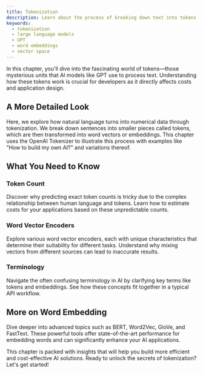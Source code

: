 ```yaml
---
title: Tokenization
description: Learn about the process of breaking down text into tokens for use in AI models like GPTs. Understand how this impacts cost and development considerations.
keywords:
  - tokenization
  - large language models
  - GPT
  - word embeddings
  - vector space
---
```


In this chapter, you'll dive into the fascinating world of tokens—those mysterious units that AI models like GPT use to process text. Understanding how these tokens work is crucial for developers as it directly affects costs and application design.

## A More Detailed Look

Here, we explore how natural language turns into numerical data through tokenization. We break down sentences into smaller pieces called tokens, which are then transformed into word vectors or embeddings. This chapter uses the OpenAI Tokenizer to illustrate this process with examples like "How to build my own AI?" and variations thereof.

## What You Need to Know

### Token Count

Discover why predicting exact token counts is tricky due to the complex relationship between human language and tokens. Learn how to estimate costs for your applications based on these unpredictable counts.

### Word Vector Encoders

Explore various word vector encoders, each with unique characteristics that determine their suitability for different tasks. Understand why mixing vectors from different sources can lead to inaccurate results.

### Terminology

Navigate the often confusing terminology in AI by clarifying key terms like tokens and embeddings. See how these concepts fit together in a typical API workflow.

## More on Word Embedding

Dive deeper into advanced topics such as BERT, Word2Vec, GloVe, and FastText. These powerful tools offer state-of-the-art performance for embedding words and can significantly enhance your AI applications.

This chapter is packed with insights that will help you build more efficient and cost-effective AI solutions. Ready to unlock the secrets of tokenization? Let's get started!